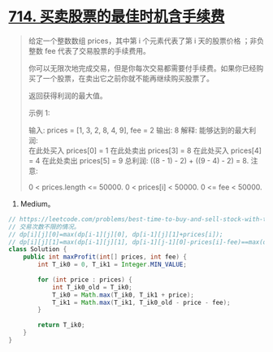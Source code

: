 # [714. 买卖股票的最佳时机含手续费](https://leetcode-cn.com/problems/best-time-to-buy-and-sell-stock-with-transaction-fee/)

> 给定一个整数数组 prices，其中第 i 个元素代表了第 i 天的股票价格 ；非负整数 fee 代表了交易股票的手续费用。
>
> 你可以无限次地完成交易，但是你每次交易都需要付手续费。如果你已经购买了一个股票，在卖出它之前你就不能再继续购买股票了。
>
> 返回获得利润的最大值。
>
> 示例 1:
>
> 输入: prices = [1, 3, 2, 8, 4, 9], fee = 2
> 输出: 8
> 解释: 能够达到的最大利润:  
> 在此处买入 prices[0] = 1
> 在此处卖出 prices[3] = 8
> 在此处买入 prices[4] = 4
> 在此处卖出 prices[5] = 9
> 总利润: ((8 - 1) - 2) + ((9 - 4) - 2) = 8.
> 注意:
>
> 0 < prices.length <= 50000.
> 0 < prices[i] < 50000.
> 0 <= fee < 50000.
>

1. Medium。

```java
// https://leetcode.com/problems/best-time-to-buy-and-sell-stock-with-transaction-fee/discuss/108870/Most-consistent-ways-of-dealing-with-the-series-of-stock-problems
// 交易次数不限的情况。
// dp[i][j][0]=max(dp[i-1][j][0], dp[i-1][j][1]+prices[i]);
// dp[i][j][1]=max(dp[i-1][j][1], dp[i-1][j-1][0]-prices[i]-fee)==max(dp[i-1][j][1], dp[i-1][j][0]-prices[i]-fee);
class Solution {
    public int maxProfit(int[] prices, int fee) {
        int T_ik0 = 0, T_ik1 = Integer.MIN_VALUE;
        
        for (int price : prices) {
            int T_ik0_old = T_ik0;
            T_ik0 = Math.max(T_ik0, T_ik1 + price);
            T_ik1 = Math.max(T_ik1, T_ik0_old - price - fee);
        }
            
        return T_ik0;
    }
}
```

